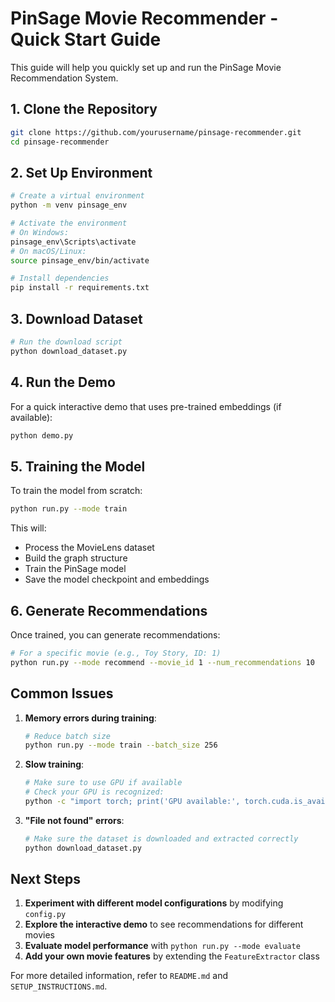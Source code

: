 # PinSage Movie Recommender - Quick Start Guide

This guide will help you quickly set up and run the PinSage Movie Recommendation System.

## 1. Clone the Repository

```bash
git clone https://github.com/yourusername/pinsage-recommender.git
cd pinsage-recommender
```

## 2. Set Up Environment

```bash
# Create a virtual environment
python -m venv pinsage_env

# Activate the environment
# On Windows:
pinsage_env\Scripts\activate
# On macOS/Linux:
source pinsage_env/bin/activate

# Install dependencies
pip install -r requirements.txt
```

## 3. Download Dataset

```bash
# Run the download script
python download_dataset.py
```

## 4. Run the Demo

For a quick interactive demo that uses pre-trained embeddings (if available):

```bash
python demo.py
```

## 5. Training the Model

To train the model from scratch:

```bash
python run.py --mode train
```

This will:
- Process the MovieLens dataset
- Build the graph structure
- Train the PinSage model
- Save the model checkpoint and embeddings

## 6. Generate Recommendations

Once trained, you can generate recommendations:

```bash
# For a specific movie (e.g., Toy Story, ID: 1)
python run.py --mode recommend --movie_id 1 --num_recommendations 10
```

## Common Issues

1. **Memory errors during training**:
   ```bash
   # Reduce batch size
   python run.py --mode train --batch_size 256
   ```

2. **Slow training**:
   ```bash
   # Make sure to use GPU if available
   # Check your GPU is recognized:
   python -c "import torch; print('GPU available:', torch.cuda.is_available())"
   ```

3. **"File not found" errors**:
   ```bash
   # Make sure the dataset is downloaded and extracted correctly
   python download_dataset.py
   ```

## Next Steps

1. **Experiment with different model configurations** by modifying `config.py`
2. **Explore the interactive demo** to see recommendations for different movies
3. **Evaluate model performance** with `python run.py --mode evaluate`
4. **Add your own movie features** by extending the `FeatureExtractor` class

For more detailed information, refer to `README.md` and `SETUP_INSTRUCTIONS.md`.